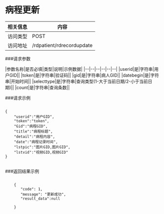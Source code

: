 # 病程更新
|相关信息|内容|
|--|--|
|访问类型|POST|
|访问地址|/rdpatient/rdrecordupdate|

###请求参数

|参数名称|是否必填|类型|说明|示例数据|
|--|--|--|--|--|--|
|userid|是|字符串|用户GID||
|token|是|字符串|验证码||
|gid|是|字符串|病人GID||
|datebegin|是|字符串|开始时间||
|selecttype|是|字符串|查询类型(1-大于当前日期/2-小于当前日期)||
|count|是|字符串|查询条数||

###请求示例
<pre>
<code>
{
    "userid":"用户GID",
    "token":"token",
    "Gid":"病程GID",
    "title":"病程标题",
    "detail":"病程内容",
    "date":"病程记录时间",
    "lstpic":"图片GID,图片GID",
    "lstvid":"视频GID,视频GID"
}
</code>
</pre>

###返回结果示例

<pre>
<code>
    {
       "code": 1,
       "message": "更新成功",
       "result_data":null

    }



</code>
</pre>

